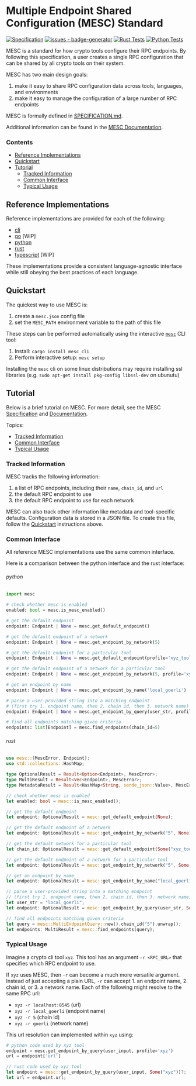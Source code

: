 
# Multiple Endpoint Shared Configuration (MESC) Standard

[![Specification](https://img.shields.io/badge/Spec-blueviolet)](https://github.com/paradigmxyz/mesc/blob/main/SPECIFICATION.md)
[![issues - badge-generator](https://img.shields.io/badge/Docs-blueviolet)](https://paradigmxyz.github.io/mesc)
[![Rust Tests](https://github.com/paradigmxyz/mesc/workflows/Rust%20Tests/badge.svg)](https://github.com/paradigmxyz/mesc/tree/main/tests)
[![Python Tests](https://github.com/paradigmxyz/mesc/workflows/Python%20Tests/badge.svg)](https://github.com/paradigmxyz/mesc/tree/main/tests)


MESC is a standard for how crypto tools configure their RPC endpoints. By following this specification, a user creates a single RPC configuration that can be shared by all crypto tools on their system.

MESC has two main design goals:
1. make it easy to share RPC configuration data across tools, languages, and environments
2. make it easy to manage the configuration of a large number of RPC endpoints

MESC is formally defined in [SPECIFICATION.md](./SPECIFICATION.md).

Additional information can be found in the [MESC Documentation](https://paradigmxyz.github.io/mesc/).


### Contents
- [Reference Implementations](#reference-implementations)
- [Quickstart](#quickstart)
- [Tutorial](#tutorial)
  - [Tracked Information](#tracked-information)
  - [Common Interface](#common-interface)
  - [Typical Usage](#typical-usage)

## Reference Implementations

Reference implementations are provided for each of the following:
- [cli](/cli)
- [go](/go) [WIP]
- [python](/python)
- [rust](/rust)
- [typescript](/typescript) [WIP]

These implementations provide a consistent language-agnostic interface while still obeying the best practices of each language.

## Quickstart

The quickest way to use MESC is:
1. create a `mesc.json` config file
2. set the `MESC_PATH` environment variable to the path of this file

These steps can be performed automatically using the interactive [`mesc`](./cli) CLI tool:
1. Install: `cargo install mesc_cli`
2. Perform interactive setup: `mesc setup`

Installing the `mesc` cli on some linux distributions may require installing ssl libraries (e.g. `sudo apt-get install pkg-config libssl-dev` on ubunutu)

## Tutorial

Below is a brief tutorial on MESC. For more detail, see the MESC [Specification](./SPECIFICATION.md) and [Documentation](https://paradigmxyz.github.io/mesc). 

Topics:
- [Tracked Information](#tracked-information)
- [Common Interface](#common-interface)
- [Typical Usage](#typical-usage)

### Tracked Information

MESC tracks the following information:
1. a list of RPC endpoints, including their `name`, `chain_id`, and `url`
2. the default RPC endpoint to use
3. the default RPC endpoint to use for each network

MESC can also track other information like metadata and tool-specific defaults. Configuration data is stored in a JSON file. To create this file, follow the [Quickstart](#quickstart) instructions above.

### Common Interface

All reference MESC implementations use the same common interface.

Here is a comparison between the python interface and the rust interface:

###### python
```python
import mesc

# check whether mesc is enabled
enabled: bool = mesc.is_mesc_enabled()

# get the default endpoint
endpoint: Endpoint | None = mesc.get_default_endpoint()

# get the default endpoint of a network
endpoint: Endpoint | None = mesc.get_endpoint_by_network(5)

# get the default endpoint for a particular tool
endpoint: Endpoint | None = mesc.get_default_endpoint(profile='xyz_tool')

# get the default endpoint of a network for a particular tool
endpoint: Endpoint | None = mesc.get_endpoint_by_network(5, profile='xyz_tool')

# get an endpoint by name
endpoint: Endpoint | None = mesc.get_endpoint_by_name('local_goerli')

# parse a user-provided string into a matching endpoint
# (first try 1. endpoint name, then 2. chain id, then 3. network name)
endpoint: Endpoint | None = mesc.get_endpoint_by_query(user_str, profile='xyz_tool')

# find all endpoints matching given criteria
endpoints: list[Endpoint] = mesc.find_endpoints(chain_id=5)
```

###### rust
```rust
use mesc::{MescError, Endpoint};
use std::collections::HashMap;

type OptionalResult = Result<Option<Endpoint>, MescError>;
type MultiResult = Result<Vec<Endpoint>, MescError>;
type MetadataResult = Result<HashMap<String, serde_json::Value>, MescError>;

// check whether mesc is enabled
let enabled: bool = mesc::is_mesc_enabled();

// get the default endpoint
let endpoint: OptionalResult = mesc::get_default_endpoint(None);

// get the default endpoint of a network
let endpoint: OptionalResult = mesc::get_endpoint_by_network("5", None);

// get the default network for a particular tool
let chain_id: OptionalResult = mesc::get_default_endpoint(Some("xyz_tool"));

// get the default endpoint of a network for a particular tool
let endpoint: OptionalResult = mesc::get_endpoint_by_network("5", Some("xyz_tool"));

// get an endpoint by name
let endpoint: OptionalResult = mesc::get_endpoint_by_name("local_goerli");

// parse a user-provided string into a matching endpoint
// (first try 1. endpoint name, then 2. chain id, then 3. network name)
let user_str = "local_goerli";
let endpoint: OptionalResult = mesc::get_endpoint_by_query(user_str, Some("xyz_tool"));

// find all endpoints matching given criteria
let query = mesc::MultiEndpointQuery::new().chain_id("5").unwrap();
let endpoints: MultiResult = mesc::find_endpoints(query);
```

### Typical Usage

Imagine a crypto cli tool `xyz`. This tool has an argument `-r <RPC_URL>` that specifies which RPC endpoint to use.

If `xyz` uses MESC, then `-r` can become a much more versatile argument. Instead of just accepting a plain URL, `-r` can accept 1. an endpoint name, 2. chain id, or 3. a network name. Each of the following might resolve to the same RPC url:
- `xyz -r localhost:8545` (url)
- `xyz -r local_goerli` (endpoint name)
- `xyz -r 5` (chain id)
- `xyz -r goerli` (network name)

This url resolution can implemented within `xyz` using:

```python
# python code used by xyz tool
endpoint = mesc.get_endpoint_by_query(user_input, profile='xyz')
url = endpoint['url']
```

```rust
// rust code used by xyz tool
let endpoint = mesc::get_endpoint_by_query(user_input, Some("xyz"))?;
let url = endpoint.url;
```
